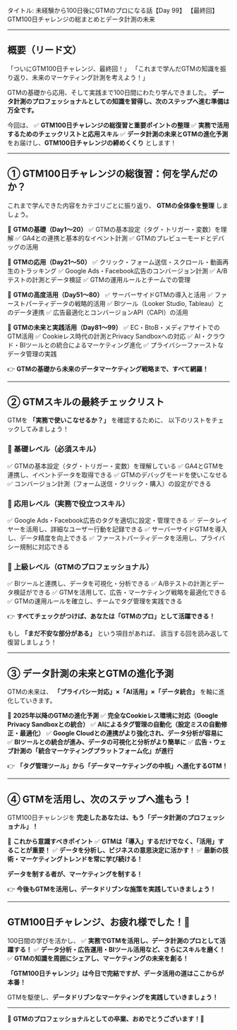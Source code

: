 タイトル: 未経験から100日後にGTMのプロになる話【Day 99】
【最終回】GTM100日チャレンジの総まとめとデータ計測の未来

---

## **概要（リード文）**

「ついにGTM100日チャレンジ、最終回！」
「これまで学んだGTMの知識を振り返り、未来のマーケティング計測を考えよう！」

GTMの基礎から応用、そして実践まで100日間にわたり学んできました。
**データ計測のプロフェッショナルとしての知識を習得し、次のステップへ進む準備は万全です。**

今回は、
✅ **GTM100日チャレンジの総復習と重要ポイントの整理**
✅ **実務で活用するためのチェックリストと応用スキル**
✅ **データ計測の未来とGTMの進化予測**
をお届けし、**GTM100日チャレンジの締めくくり** とします！

---

## **① GTM100日チャレンジの総復習：何を学んだのか？**

これまで学んできた内容をカテゴリごとに振り返り、
**GTMの全体像を整理** しましょう。

📌 **GTMの基礎（Day1〜20）**
✅ GTMの基本設定（タグ・トリガー・変数）を理解
✅ GA4との連携と基本的なイベント計測
✅ GTMのプレビューモードとデバッグの活用

📌 **GTMの応用（Day21〜50）**
✅ クリック・フォーム送信・スクロール・動画再生のトラッキング
✅ Google Ads・Facebook広告のコンバージョン計測
✅ A/Bテストの計測とデータ検証
✅ GTMの運用ルールとチームでの管理

📌 **GTMの高度活用（Day51〜80）**
✅ サーバーサイドGTMの導入と活用
✅ ファーストパーティデータの戦略的活用
✅ BIツール（Looker Studio, Tableau）とのデータ連携
✅ 広告最適化とコンバージョンAPI（CAPI）の活用

📌 **GTMの未来と実践活用（Day81〜99）**
✅ EC・BtoB・メディアサイトでのGTM活用
✅ Cookieレス時代の計測とPrivacy Sandboxへの対応
✅ AI・クラウド・BIツールとの統合によるマーケティング進化
✅ プライバシーファーストなデータ管理の実践

👉 **GTMの基礎から未来のデータマーケティング戦略まで、すべて網羅！**

---

## **② GTMスキルの最終チェックリスト**

GTMを **「実務で使いこなせるか？」** を確認するために、
以下のリストをチェックしてみましょう！

### **🔹 基礎レベル（必須スキル）**
✅ GTMの基本設定（タグ・トリガー・変数）を理解している
✅ GA4とGTMを連携し、イベントデータを取得できる
✅ GTMのデバッグモードを使いこなせる
✅ コンバージョン計測（フォーム送信・クリック・購入）の設定ができる

### **🔹 応用レベル（実務で役立つスキル）**
✅ Google Ads・Facebook広告のタグを適切に設定・管理できる
✅ データレイヤーを活用し、詳細なユーザー行動を記録できる
✅ サーバーサイドGTMを導入し、データ精度を向上できる
✅ ファーストパーティデータを活用し、プライバシー規制に対応できる

### **🔹 上級レベル（GTMのプロフェッショナル）**
✅ BIツールと連携し、データを可視化・分析できる
✅ A/Bテストの計測とデータ検証ができる
✅ GTMを活用して、広告・マーケティング戦略を最適化できる
✅ GTMの運用ルールを確立し、チームでタグ管理を実践できる

👉 **すべてチェックがつけば、あなたは「GTMのプロ」として活躍できる！**

もし **「まだ不安な部分がある」** という項目があれば、
該当する回を読み返して復習しましょう！

---

## **③ データ計測の未来とGTMの進化予測**

GTMの未来は、
**「プライバシー対応」×「AI活用」×「データ統合」** を軸に進化していきます。

📌 **2025年以降のGTMの進化予測**
✅ **完全なCookieレス環境に対応（Google Privacy Sandboxとの統合）**
✅ **AIによるタグ管理の自動化（設定ミスの自動修正・最適化）**
✅ **Google Cloudとの連携がより強化され、データ分析が容易に**
✅ **BIツールとの統合が進み、データの可視化と分析がより簡単に**
✅ **広告・ウェブ計測の「統合マーケティングプラットフォーム化」が進行**

👉 **「タグ管理ツール」から「データマーケティングの中核」へ進化するGTM！**

---

## **④ GTMを活用し、次のステップへ進もう！**

GTM100日チャレンジを **完走したあなたは、もう「データ計測のプロフェッショナル」！**

📌 **これから意識すべきポイント**
✅ **GTMは「導入」するだけでなく、「活用」することが重要！**
✅ **データを分析し、ビジネスの意思決定に活かす！**
✅ **最新の技術・マーケティングトレンドを常に学び続ける！**

**データを制する者が、マーケティングを制する！**

👉 **今後もGTMを活用し、データドリブンな施策を実践していきましょう！**

---

## **GTM100日チャレンジ、お疲れ様でした！🎉**

100日間の学びを活かし、
✅ **実務でGTMを活用し、データ計測のプロとして活躍する！**
✅ **データ分析・広告運用・BIツール活用など、さらにスキルを磨く！**
✅ **GTMの知識を周囲にシェアし、マーケティングの未来を創る！**

**「GTM100日チャレンジ」は今日で完結ですが、データ活用の道はここからが本番！**

GTMを駆使し、**データドリブンなマーケティングを実践していきましょう！**

---

🎊 **GTMのプロフェッショナルとしての卒業、おめでとうございます！🎊**

